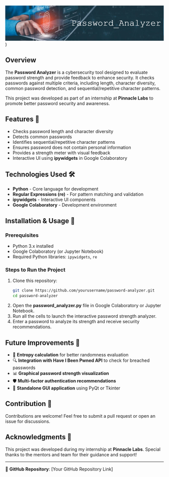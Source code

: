 

![Password Analyzer](https://github.com/smileycookie/Password_Analyzer/blob/72e26ae6e525bba21bec6683082d800f5309dd73/Password_Analyzer.png)) 

## Overview
The **Password Analyzer** is a cybersecurity tool designed to evaluate password strength and provide feedback to enhance security. It checks passwords against multiple criteria, including length, character diversity, common password detection, and sequential/repetitive character patterns.

This project was developed as part of an internship at **Pinnacle Labs** to promote better password security and awareness.

## Features 🚀
-  Checks password length and character diversity
-  Detects common passwords
-  Identifies sequential/repetitive character patterns
-  Ensures password does not contain personal information
-  Provides a strength meter with visual feedback
-  Interactive UI using **ipywidgets** in Google Colaboratory

## Technologies Used 🛠️
- **Python** - Core language for development
- **Regular Expressions (re)** - For pattern matching and validation
- **ipywidgets** - Interactive UI components
- **Google Colaboratory** - Development environment

## Installation & Usage 📌

### Prerequisites
- Python 3.x installed
- Google Colaboratory (or Jupyter Notebook)
- Required Python libraries: `ipywidgets`, `re`

### Steps to Run the Project
1. Clone this repository:
   ```bash
   git clone https://github.com/yourusername/password-analyzer.git
   cd password-analyzer
   ```
2. Open the **password_analyzer.py** file in Google Colaboratory or Jupyter Notebook.
3. Run all the cells to launch the interactive password strength analyzer.
4. Enter a password to analyze its strength and receive security recommendations.

## Future Improvements 🔮
- 🔄 **Entropy calculation** for better randomness evaluation
- 🔍 **Integration with Have I Been Pwned API** to check for breached passwords
- 📊 **Graphical password strength visualization**
- 🛡️ **Multi-factor authentication recommendations**
- 📌 **Standalone GUI application** using PyQt or Tkinter

## Contribution 🤝
Contributions are welcome! Feel free to submit a pull request or open an issue for discussions.

## Acknowledgments 🎉
This project was developed during my internship at **Pinnacle Labs**. Special thanks to the mentors and team for their guidance and support!

---
🔗 **GitHub Repository**: [Your GitHub Repository Link]

